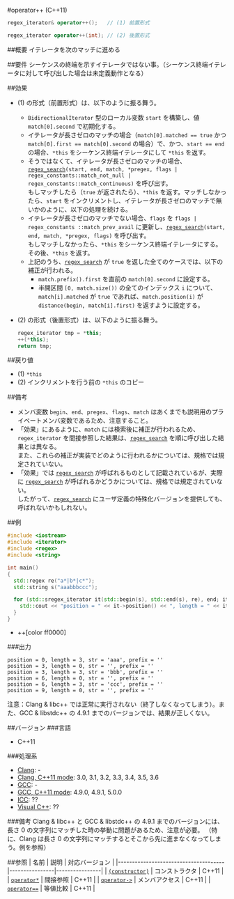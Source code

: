 #operator++ (C++11)
```cpp
regex_iterator& operator++();   // (1) 前置形式

regex_iterator operator++(int); // (2) 後置形式
```

##概要
イテレータを次のマッチに進める


##要件
シーケンスの終端を示すイテレータではない事。（シーケンス終端イテレータに対して呼び出した場合は未定義動作となる）


##効果
- (1) の形式（前置形式）は、以下のように振る舞う。
	- `BidirectionalIterator` 型のローカル変数 `start` を構築し、値 `match[0].second` で初期化する。
	- イテレータが長さゼロのマッチの場合（`match[0].matched == true` かつ `match[0].first == match[0].second` の場合）で、かつ、`start == end` の場合、`*this` をシーケンス終端イテレータにして `*this` を返す。
	- そうではなくて、イテレータが長さゼロのマッチの場合、[`regex_search`](../regex_search.md)`(start, end, match, *pregex, flags | regex_constants::match_not_null | regex_constants::match_continuous)` を呼び出す。  
		もしマッチしたら（`true` が返されたら）、`*this` を返す。マッチしなかったら、`start` をインクリメントし、イテレータが長さゼロのマッチで無いかのように、以下の処理を続ける。
	- イテレータが長さゼロのマッチでない場合、`flags` を `flags | regex_constants ::match_prev_avail` に更新し、[`regex_search`](../regex_search.md)`(start, end, match, *pregex, flags)` を呼び出す。  
		もしマッチしなかったら、`*this` をシーケンス終端イテレータにする。その後、`*this` を返す。
	- 上記のうち、[`regex_search`](../regex_search.md) が `true` を返した全てのケースでは、以下の補正が行われる。
		- `match.prefix().first` を直前の `match[0].second` に設定する。
		- 半開区間 `[0, match.size())` の全てのインデックス `i` について、`match[i].matched` が `true` であれば、`match.position(i)` が `distance(begin, match[i].first)` を返すように設定する。
- (2) の形式（後置形式）は、以下のように振る舞う。

	```cpp
	regex_iterator tmp = *this;
	++(*this);
	return tmp;
	```


##戻り値
- (1) `*this`
- (2) インクリメントを行う前の `*this` のコピー


##備考
- メンバ変数 `begin`、`end`、`pregex`、`flags`、`match` はあくまでも説明用のプライベートメンバ変数であるため、注意すること。
- 「効果」にあるように、`match` には検索後に補正が行われるため、`regex_iterator` を間接参照した結果は、[`regex_search`](../regex_search.md) を順に呼び出した結果とは異なる。  
	また、これらの補正が実装でどのように行われるかについては、規格では規定されていない。
- 「効果」では [`regex_search`](../regex_search.md) が呼ばれるものとして記載されているが、実際に [`regex_search`](../regex_search.md) が呼ばれるかどうかについては、規格では規定されていない。  
	したがって、[`regex_search`](../regex_search.md) にユーザ定義の特殊化バージョンを提供しても、呼ばれないかもしれない。


##例
```cpp
#include <iostream>
#include <iterator>
#include <regex>
#include <string>

int main()
{
  std::regex re("a*|b*|c*");
  std::string s("aaabbbccc");

  for (std::sregex_iterator it(std::begin(s), std::end(s), re), end; it != end; ++it) {
    std::cout << "position = " << it->position() << ", length = " << it->length() << ", str = '" << it->str() << "', prefix = '" << it->prefix() << '\'' << std::endl;
  }
}
```
* ++[color ff0000]

###出力
```
position = 0, length = 3, str = 'aaa', prefix = ''
position = 3, length = 0, str = '', prefix = ''
position = 3, length = 3, str = 'bbb', prefix = ''
position = 6, length = 0, str = '', prefix = ''
position = 6, length = 3, str = 'ccc', prefix = ''
position = 9, length = 0, str = '', prefix = ''
```

注意：Clang & libc++ では正常に実行されない（終了しなくなってしまう）。また、GCC & libstdc++ の 4.9.1 までのバージョンでは、結果が正しくない。


##バージョン
###言語
- C++11

###処理系
- [Clang](/implementation.md#clang): -
- [Clang, C++11 mode](/implementation.md#clang): 3.0, 3.1, 3.2, 3.3, 3.4, 3.5, 3.6
- [GCC](/implementation.md#gcc): -
- [GCC, C++11 mode](/implementation.md#gcc): 4.9.0, 4.9.1, 5.0.0
- [ICC](/implementation.md#icc): ??
- [Visual C++](/implementation.md#visual_cpp): ??

###備考
Clang & libc++ と GCC & libstdc++ の 4.9.1 までのバージョンには、長さ 0 の文字列にマッチした時の挙動に問題があるため、注意が必要。
（特に、Clang は長さ 0 の文字列にマッチするとそこから先に進まなくなってしまう。例を参照）


##参照
| 名前                                 | 説明           | 対応バージョン |
|--------------------------------------|----------------|----------------|
| [`(constructor)`](op_constructor.md) | コンストラクタ | C++11          |
| [`operator*`](op_deref.md)           | 間接参照       | C++11          |
| [`operator->`](op_arrow.md)          | メンバアクセス | C++11          |
| [`operator==`](op_equal.md)          | 等値比較       | C++11          |
